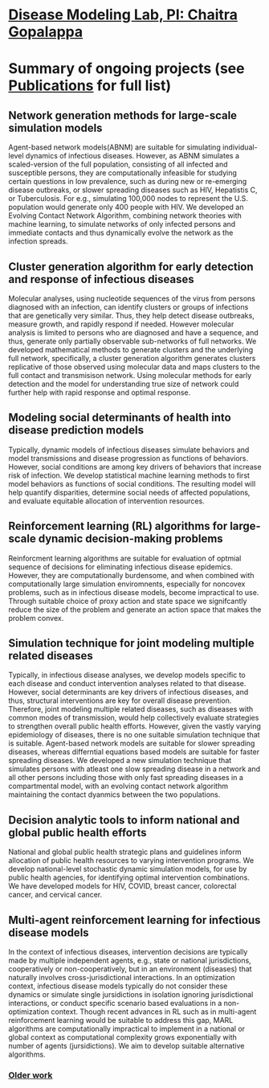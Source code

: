 
# [Disease Modeling Lab, PI: Chaitra Gopalappa](https://diseasemodeling.github.io)

# Summary of ongoing projects (see [Publications](Publications.md) for full list)  
## Network generation methods for large-scale simulation models
Agent-based network models(ABNM) are suitable for simulating individual-level dynamics of infectious diseases. However, as ABNM simulates a scaled-version of the full population, consisting of all infected and susceptible persons, they are computationally infeasible for studying certain questions in low prevalence, such as during new or re-emerging disease outbreaks, or slower spreading diseases such as HIV, Hepatistis C, or Tuberculosis. For e.g., simulating 100,000 nodes to represent the U.S. population would generate only 400 people with HIV. We developed an Evolving Contact Network Algorithm, combining  network theories with machine learning, to simulate networks of only infected persons and immediate contacts and thus dynamically evolve the network as the infection spreads. 

## Cluster generation algorithm for early detection and response of infectious diseases
Molecular analyses, using nucleotide sequences of the virus from persons diagnosed with an infection, can identify clusters or groups of infections that are genetically very similar. Thus, they help detect disease outbreaks, measure growth, and rapidly respond if needed. However molecular analysis is limited to persons who are diagnosed and have a sequence, and thus, generate only partially observable sub-networks of full networks. We developed mathematical methods to generate clusters and the underlying full network, specifically, a cluster generation algorithm  generates clusters replicative of those observed using molecular data and maps clusters to the full contact and transmisison network. Using  molecular methods for early detection and the model for understanding true size of network could further help with rapid response and optimal response. 

## Modeling social determinants of health into disease prediction models
Typically, dynamic models of infectious diseases simulate behaviors and model transmissions and disease progression as functions of behaviors. However, social conditions are among key drivers of behaviors that increase risk of infection. We develop statistical machine learning methods to first model behaviors as functions of social conditions. The resulting model will help quantify disparities, determine social needs of affected populations, and evaluate equitable allocation of intervention resources. 

## Reinforcement learning (RL) algorithms for large-scale dynamic decision-making problems
Reinforcment learning algorithms are suitable for evaluation of optmial sequence of decisions for eliminating infectious disease epidemics. However, they are computationally burdensome, and when combined with computationally large simulation enviromnents, especially for noncovex problems, such as in infectious disease models, become impractical to use. Through suitable choice of proxy action and state space we signifcantly reduce the size of the problem and generate an action space that makes the problem convex. 

## Simulation technique for joint modeling multiple related diseases 
Typically, in infectious disease analyses, we develop models specific to each disease and conduct intervention analyses related to that disease. However, social determinants are key drivers of infectious diseases, and thus, structural interventions are key for overall disease prevention. Therefore, joint modeling multiple related diseases, such as diseases with common modes of transmission, would help collectively evaluate strategies to strengthen overall public health efforts. However, given the vastly varying epidemiology of diseases, there is no one suitable simulation technique that is suitable. Agent-based network models are suitable for slower spreading diseases, whereas differntial equations based models are suitable for faster spreading diseases. We developed a new simulation technique that simulates persons with atleast one slow spreading disease in a network and all other persons including those with only fast spreading diseases in a compartmental model, with an evolving contact network algorithm maintaining the contact dyanmics between the two populations.

## Decision analytic tools to inform national and global public health efforts
National and global public health strategic plans and guidelines inform allocation of public health resources to varying intervention programs. We develop national-level stochastic dynamic simulation models, for use by public health agencies, for identifying optimal intervention combinations. We have developed models for HIV, COVID, breast cancer, colorectal cancer, and cervical cancer. 

## Multi-agent reinforcement learning for infectious disease models
In the context of infectious diseases, intervention decisions are typically made by multiple independent agents, e.g., state or national jurisdictions, cooperatively or non-cooperatively, but in an environment (diseases) that naturally involves cross-jurisdictional interactions. In an optimization context, infectious disease models typically do not consider these dynamics or simulate single jursidictions in isolation ignoring jurisdictional interactions, or conduct specific scenario based evaluations in a non-optimization context. Though recent advances in RL such as in multi-agent reinforcement learning would be suitable to address this gap, MARL algorithms are computationally impractical to implement in a national or global context as computational complexity grows exponentially with number of agents (jursidictions). We aim to develop suitable alternative algorithms.

### [Older work](https://blogs.umass.edu/chaitrag/)  
